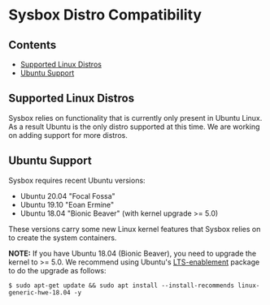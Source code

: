 # Sysbox Distro Compatibility

## Contents

-   [Supported Linux Distros](#supported-linux-distros)
-   [Ubuntu Support](#ubuntu-support)

## Supported Linux Distros

Sysbox relies on functionality that is currently only present in Ubuntu Linux.
As a result Ubuntu is the only distro supported at this time. We are working
on adding support for more distros.

## Ubuntu Support

Sysbox requires recent Ubuntu versions:

-   Ubuntu 20.04 "Focal Fossa"
-   Ubuntu 19.10 "Eoan Ermine"
-   Ubuntu 18.04 "Bionic Beaver" (with kernel upgrade >= 5.0)

These versions carry some new Linux kernel features that Sysbox relies on to
create the system containers.

**NOTE:** If you have Ubuntu 18.04 (Bionic Beaver), you need to upgrade the kernel to >= 5.0.
We recommend using Ubuntu's [LTS-enablement](https://wiki.ubuntu.com/Kernel/LTSEnablementStack)
package to do the upgrade as follows:

```console
$ sudo apt-get update && sudo apt install --install-recommends linux-generic-hwe-18.04 -y
```
